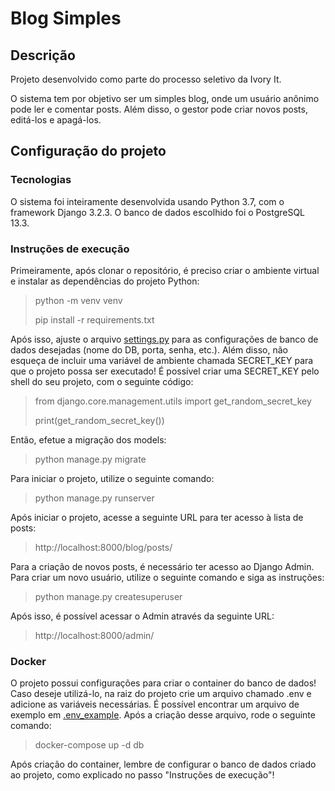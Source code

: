 # Blog Simples

## Descrição
Projeto desenvolvido como parte do processo seletivo da Ivory It.

O sistema tem por objetivo ser um simples blog, onde um usuário anônimo pode ler e comentar posts. Além disso, o gestor pode criar novos posts, editá-los e apagá-los.

## Configuração do projeto

### Tecnologias

O sistema foi inteiramente desenvolvida usando Python 3.7, com o framework Django 3.2.3. O banco de dados escolhido foi o PostgreSQL 13.3.

### Instruções de execução

Primeiramente, após clonar o repositório, é preciso criar o ambiente virtual e instalar as dependências do projeto Python:
> python -m venv venv
> 
> pip install -r requirements.txt

Após isso, ajuste o arquivo [settings.py](sistemablogs/settings.py) para as configurações de banco de dados desejadas (nome do DB, porta, senha, etc.). Além disso, não esqueça de incluir uma variável de ambiente chamada SECRET_KEY para que o projeto possa ser executado! É possível criar uma SECRET_KEY pelo shell do seu projeto, com o seguinte código:
> from django.core.management.utils import get_random_secret_key
>
> print(get_random_secret_key())

Então, efetue a migração dos models:
> python manage.py migrate

Para iniciar o projeto, utilize o seguinte comando:
> python manage.py runserver

Após iniciar o projeto, acesse a seguinte URL para ter acesso à lista de posts:
> http://localhost:8000/blog/posts/

Para a criação de novos posts, é necessário ter acesso ao Django Admin. Para criar um novo usuário, utilize o seguinte comando e siga as instruções:
> python manage.py createsuperuser

Após isso, é possível acessar o Admin através da seguinte URL:
> http://localhost:8000/admin/

### Docker

O projeto possui configurações para criar o container do banco de dados! Caso deseje utilizá-lo, na raiz do projeto crie um arquivo chamado .env e adicione as variáveis necessárias. É possível encontrar um arquivo de exemplo em [.env_example](.env_example). Após a criação desse arquivo, rode o seguinte comando:
> docker-compose up -d db

Após criação do container, lembre de configurar o banco de dados criado ao projeto, como explicado no passo "Instruções de execução"!



